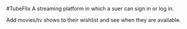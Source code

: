 #TubeFlix
A streaming platform in which a suer can sign in or log in.

Add movies/tv shows to their wishlist and see when they are available.
